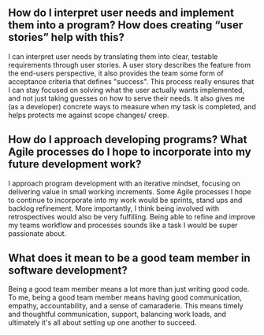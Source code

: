 
## How do I interpret user needs and implement them into a program? How does creating “user stories” help with this?

I can interpret user needs by translating them into clear, testable requirements through user stories. A user story describes the feature from the end-users perspective, it also provides the team some form of acceptance criteria that defines "success". This process really ensures that I can stay focused on solving what the user actually wants implemented, and not just taking guesses on how to serve their needs. It also gives me (as a developer) concrete ways to measure when my task is completed, and helps protects me against scope changes/ creep. 

## How do I approach developing programs? What Agile processes do I hope to incorporate into my future development work?

I approach program development with an iterative mindset, focusing on delivering value in small working increments. Some Agile processes I hope to continue to incorporate into my work would be sprints, stand ups and backlog refinement. More importantly, I think being involved with retrospectives would also be very fulfilling. Being able to refine and improve my teams workflow and processes sounds like a task I would be super passionate about.

## What does it mean to be a good team member in software development?

Being a good team member means a lot more than just writing good code. To me, being a good team member means having good communication, empathy, accountability, and a sense of camaraderie. This means timely and thoughtful communication, support, balancing work loads, and ultimately it's all about setting up one another to succeed. 


